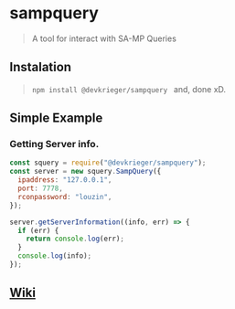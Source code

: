 # sampquery

> A tool for interact with SA-MP Queries

## Instalation

> `npm install @devkrieger/sampquery ` and, done xD.

## Simple Example

### Getting Server info.

```js
const squery = require("@devkrieger/sampquery");
const server = new squery.SampQuery({
  ipaddress: "127.0.0.1",
  port: 7778,
  rconpassword: "louzin",
});

server.getServerInformation((info, err) => {
  if (err) {
    return console.log(err);
  }
  console.log(info);
});
```

## [Wiki](https://github.com/KriegerDev/sampquery-ts/wiki)

